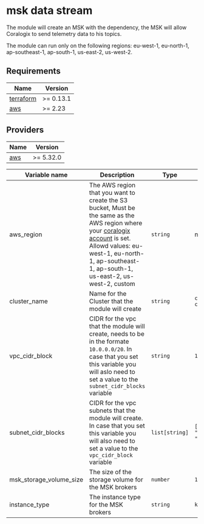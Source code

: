 # msk data stream

The module will create an MSK with the dependency, the MSK will allow Coralogix to send telemetry data to his topics.

The module can run only on the following regions: eu-west-1, eu-north-1, ap-southeast-1, ap-south-1, us-east-2, us-west-2.

## Requirements

| Name | Version |
|------|---------|
| <a name="requirement_terraform"></a> [terraform](#requirement\_terraform) | >= 0.13.1 |
| <a name="requirement_aws"></a> [aws](#requirement\_aws) | >= 2.23 |

## Providers

| Name | Version |
|------|---------|
| <a name="provider_aws"></a> [aws](#provider\_aws) | >= 5.32.0 |

| Variable name | Description | Type | Default | Required | 
|------|-------------|------|------|:--------:|
| aws_region | The AWS region that you want to create the S3 bucket, Must be the same as the AWS region where your [coralogix account](https://coralogix.com/docs/coralogix-domain/) is set. Allowd values: eu-west-1, eu-north-1, ap-southeast-1, ap-south-1, us-east-2, us-west-2, custom | `string` | n/a | :heavy_check_mark: |
| cluster_name | Name for the Cluster that the module will create | `string` | `coralogix-msk-cluster` | |
| vpc_cidr_block | CIDR for the vpc that the module will create, needs to be in the formate `10.0.0.0/20`. In case that you set this variable you will aslo need to set a value to the `subnet_cidr_blocks` variable | `string` | `193.168.0.0/20` | |
| subnet_cidr_blocks | CIDR for the vpc subnets that the module will create. In case that you set this variable you will also need to set a value to the `vpc_cidr_block` variable | `list[string]` | `["10.0.0.0/24", "10.0.1.0/24", "10.0.3.0/24"]` | |
| msk_storage_volume_size | The size of the storage volume for the MSK brokers  | `number` | `1000` | |
| instance_type | The instance type for the MSK brokers | `string` | `kafka.m5.large` | |
